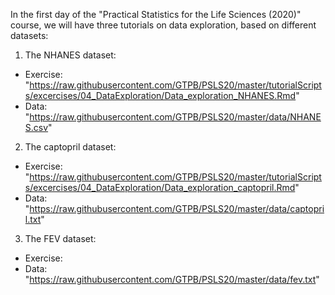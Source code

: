 In the first day of the "Practical Statistics for the Life Sciences (2020)" course, we will have three tutorials on data exploration, based on different datasets:

1) The NHANES dataset:
- Exercise: "https://raw.githubusercontent.com/GTPB/PSLS20/master/tutorialScripts/excercises/04_DataExploration/Data_exploration_NHANES.Rmd"
- Data: "https://raw.githubusercontent.com/GTPB/PSLS20/master/data/NHANES.csv"

2) The captopril dataset:
- Exercise: "https://raw.githubusercontent.com/GTPB/PSLS20/master/tutorialScripts/excercises/04_DataExploration/Data_exploration_captopril.Rmd"
- Data: "https://raw.githubusercontent.com/GTPB/PSLS20/master/data/captopril.txt"

3) The FEV dataset:
- Exercise:
- Data: "https://raw.githubusercontent.com/GTPB/PSLS20/master/data/fev.txt"




